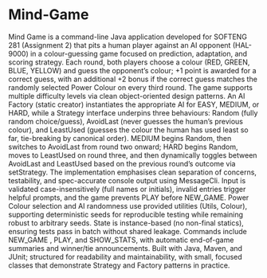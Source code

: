 # Mind-Game
Mind Game is a command-line Java application developed for SOFTENG 281 (Assignment 2) that pits a human player against an AI opponent (HAL-9000) in a colour-guessing game focused on prediction, adaptation, and scoring strategy. Each round, both players choose a colour (RED, GREEN, BLUE, YELLOW) and guess the opponent’s colour; +1 point is awarded for a correct guess, with an additional +2 bonus if the correct guess matches the randomly selected Power Colour on every third round. The game supports multiple difficulty levels via clean object-oriented design patterns. An AI Factory (static creator) instantiates the appropriate AI for EASY, MEDIUM, or HARD, while a Strategy interface underpins three behaviours: Random (fully random choice/guess), AvoidLast (never guesses the human’s previous colour), and LeastUsed (guesses the colour the human has used least so far, tie-breaking by canonical order). MEDIUM begins Random, then switches to AvoidLast from round two onward; HARD begins Random, moves to LeastUsed on round three, and then dynamically toggles between AvoidLast and LeastUsed based on the previous round’s outcome via setStrategy. The implementation emphasises clean separation of concerns, testability, and spec-accurate console output using MessageCli. Input is validated case-insensitively (full names or initials), invalid entries trigger helpful prompts, and the game prevents PLAY before NEW_GAME. Power Colour selection and AI randomness use provided utilities (Utils, Colour), supporting deterministic seeds for reproducible testing while remaining robust to arbitrary seeds. State is instance-based (no non-final statics), ensuring tests pass in batch without shared leakage. Commands include NEW_GAME <DIFFICULTY> <ROUNDS>, PLAY, and SHOW_STATS, with automatic end-of-game summaries and winner/tie announcements. Built with Java, Maven, and JUnit; structured for readability and maintainability, with small, focused classes that demonstrate Strategy and Factory patterns in practice.
